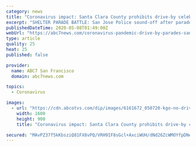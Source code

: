 ```yaml
---
category: news
title: "Coronavirus impact: Santa Clara County prohibits drive-by celebrations, causing confusion for police, community"
excerpt: "SHELTER PARADE BATTLE: San Jose Police sound-off after parade rules are changed. \"While people are being released out of jail with zero bail...we are going to stop people from holding signs, driving around and wishing individuals happy birthday's."
publishedDateTime: 2020-05-08T01:49:00Z
webUrl: "https://abc7news.com/coronavirus-pandemic-drive-by-parades-santa-clara-county/6161675/"
type: article
quality: 25
heat: 25
published: false

provider:
  name: ABC7 San Francisco
  domain: abc7news.com

topics:
  - Coronavirus

images:
  - url: "https://cdn.abcotvs.com/dip/images/6161672_050720-kgo-no-driveby-img.jpg?w=1600"
    width: 1600
    height: 900
    title: "Coronavirus impact: Santa Clara County prohibits drive-by celebrations, causing confusion for police, community"

secured: "MAvPZ37f5kKbsziQ81FX8vPQ/VRH9IF8sGcl+AxciWUH/dNd26ZcWMOYfpDNePXzKJJ7j8O94DYwPkhnUDgTtrItbJp4ijct7HEWE3CXQdgTdECwLe1sSwi8E5N9Xd1faDL4fYBocTmgo/VEZXw3rjoWbt10ZaWmpCLRO/GX6gjaZ2YqPK/XbOcUw0jW/aqbzAROv6UtE3fwIp0tBmp0wJJZSe1F0fr9PUsdhZNld8Z6BPkAVPMfU/dUvJw9BWrBFhEMHZ9vllgsZmg9Y3GvIdOm70oJC4SJzVUy+14Q9vv47GS27AVmpRt3sbSpRpNW;e/eMOU6UpVQMd0+4LjDlcg=="
---
```


